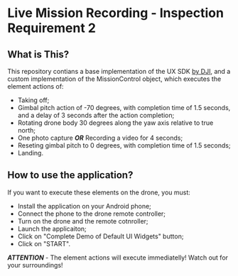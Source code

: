 # Live Mission Recording - Inspection Requirement 2

## What is This?

This repository contians a base implementation of the UX SDK [by DJI](https://github.com/dji-sdk/Mobile-UXSDK-Android), and a custom implementation of the MissionControl object, which executes the element actions of:
- Taking off;
- Gimbal pitch action of -70 degrees, with completion time of 1.5 seconds, and a delay of 3 seconds after the action completion;
- Rotating drone body 30 degrees along the yaw axis relative to true north;
- One photo capture ***OR*** Recording a video for 4 seconds;
- Reseting gimbal pitch to 0 degrees, with completion time of 1.5 seconds;
- Landing.

## How to use the application?

If you want to execute these elements on the drone, you must:
- Install the application on your Android phone;
- Connect the phone to the drone remote controller;
- Turn on the drone and the remote cotnroller;
- Launch the applicaiton;
- Click on "Complete Demo of Default UI Widgets" button;
- Click on "START".

***ATTENTION*** - The element actions will execute immediatelly! Watch out for your surroundings!